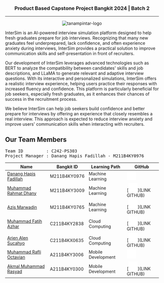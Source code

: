 <h3 align="center">Product Based Capstone Project Bangkit 2024 | Batch 2</h3>
<hr>
<p align="center">
    <img src="assets/logo-1.jpg" alt="tanampintar-logo" width="350px" >
</p>

<p>
    InterSim is an AI-powered interview simulation platform designed to help fresh graduates prepare for job interviews. Recognizing that many new graduates feel underprepared, lack confidence, and often experience anxiety during interviews, InterSim provides a practical solution to improve communication skills and self-presentation in front of recruiters.
</p>
<p>
    Our development of InterSim leverages advanced technologies such as BERT to analyze the compatibility between candidates' skills and job descriptions, and LLaMA to generate relevant and adaptive interview questions. With its interactive and personalized simulations, InterSim offers a realistic interview experience, helping users practice their responses with increased fluency and confidence. This platform is particularly beneficial for job seekers, especially fresh graduates, as it enhances their chances of success in the recruitment process.
</p>
<p>
    We believe InterSim can help job seekers build confidence and better prepare for interviews by offering an experience that closely resembles a real interview. This approach is expected to reduce interview anxiety and improve users' communication skills when interacting with recruiters.
</p>

## Our Team Members

<pre>
Team ID         : C242-PS303
Project Manager : Danang Hapis Fadillah - M211B4KY0976
</pre>

| Name                                                                                      | Bangkit ID   | Learning Path      | GitHub                                                                                  |
| ----------------------------------------------------------------------------------------- | ------------ | ------------------ | --------------------------------------------------------------------------------------- |
| [Danang Hapis Fadillah](https://www.linkedin.com/in/danang-hapis-fadillah-682878202/)     | M211B4KY0976 | Machine Learning   | [<img src="assets/github.png" alt="github-logo" width="30px">](https://github.com/n0yy) |
| [Muhammad Rahmat Dhany](https://www.linkedin.com/in/dhanymuhammad08/)                     | M211B4KY3009 | Machine Learning   | [<img src="assets/github.png" alt="github-logo" width="30px">](LINK GITHUB)             |
| [Azis Marwadin](https://www.linkedin.com/in/azis-marwadin-5189442a0/)                     | M211B4KY0765 | Machine Learning   | [<img src="assets/github.png" alt="github-logo" width="30px">](LINK GITHUB)             |
| [Muhammad Fatih Azhar]()                                                                  | C211B4KY2838 | Cloud Computing    | [<img src="assets/github.png" alt="github-logo" width="30px">](LINK GITHUB)             |
| [Arien Alen Sucahyo](https://www.linkedin.com/in/arien-alen-58b482330/)                   | C211B4KX0635 | Cloud Computing    | [<img src="assets/github.png" alt="github-logo" width="30px">](LINK GITHUB)             |
| [Muhammad Rafli Octavian](https://www.linkedin.com/in/muhammad-rafli-octavian-8b3055231/) | A211B4KY3006 | Mobile Development | [<img src="assets/github.png" alt="github-logo" width="30px">](https://github.com/taoc6ix)|
| [Akmal Muhammad Rasyad](https://www.linkedin.com/in/akmalmrasyad/)                        | A211B4KY0300 | Mobile Development | [<img src="assets/github.png" alt="github-logo" width="30px">](LINK GITHUB)             |
